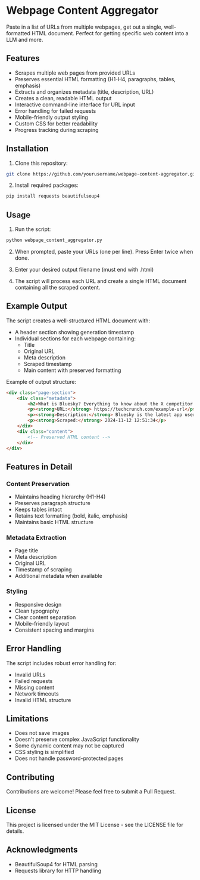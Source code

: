 # Webpage Content Aggregator

Paste in a list of URLs from multiple webpages, get out a single, well-formatted HTML document. Perfect for getting specific web content into a LLM and more. 

## Features

- Scrapes multiple web pages from provided URLs
- Preserves essential HTML formatting (H1-H4, paragraphs, tables, emphasis)
- Extracts and organizes metadata (title, description, URL)
- Creates a clean, readable HTML output
- Interactive command-line interface for URL input
- Error handling for failed requests
- Mobile-friendly output styling
- Custom CSS for better readability
- Progress tracking during scraping

## Installation

1. Clone this repository:
```bash
git clone https://github.com/yourusername/webpage-content-aggregator.git
```

2. Install required packages:
```bash
pip install requests beautifulsoup4
```

## Usage

1. Run the script:
```bash
python webpage_content_aggregator.py
```

2. When prompted, paste your URLs (one per line). Press Enter twice when done.

3. Enter your desired output filename (must end with .html)

4. The script will process each URL and create a single HTML document containing all the scraped content.

## Example Output

The script creates a well-structured HTML document with:

- A header section showing generation timestamp
- Individual sections for each webpage containing:
  - Title
  - Original URL
  - Meta description
  - Scraped timestamp
  - Main content with preserved formatting

Example of output structure:
```html
<div class="page-section">
    <div class="metadata">
        <h2>What is Bluesky? Everything to know about the X competitor.</h2>
        <p><strong>URL:</strong> https://techcrunch.com/example-url</p>
        <p><strong>Description:</strong> Bluesky is the latest app users are flocking to...</p>
        <p><strong>Scraped:</strong> 2024-11-12 12:51:34</p>
    </div>
    <div class="content">
        <!-- Preserved HTML content -->
    </div>
</div>
```

## Features in Detail

### Content Preservation
- Maintains heading hierarchy (H1-H4)
- Preserves paragraph structure
- Keeps tables intact
- Retains text formatting (bold, italic, emphasis)
- Maintains basic HTML structure

### Metadata Extraction
- Page title
- Meta description
- Original URL
- Timestamp of scraping
- Additional metadata when available

### Styling
- Responsive design
- Clean typography
- Clear content separation
- Mobile-friendly layout
- Consistent spacing and margins

## Error Handling

The script includes robust error handling for:
- Invalid URLs
- Failed requests
- Missing content
- Network timeouts
- Invalid HTML structure

## Limitations

- Does not save images
- Doesn't preserve complex JavaScript functionality
- Some dynamic content may not be captured
- CSS styling is simplified
- Does not handle password-protected pages

## Contributing

Contributions are welcome! Please feel free to submit a Pull Request.

## License

This project is licensed under the MIT License - see the LICENSE file for details.

## Acknowledgments

- BeautifulSoup4 for HTML parsing
- Requests library for HTTP handling
